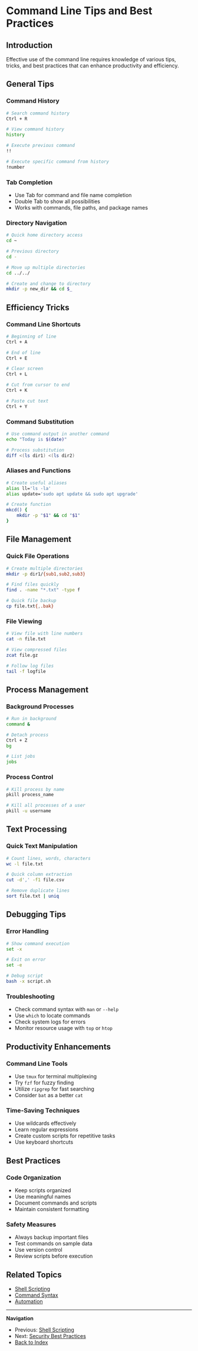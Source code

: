 # Command Line Tips and Best Practices

## Introduction
Effective use of the command line requires knowledge of various tips, tricks, and best practices that can enhance productivity and efficiency.

## General Tips

### Command History
```bash
# Search command history
Ctrl + R

# View command history
history

# Execute previous command
!!

# Execute specific command from history
!number
```

### Tab Completion
- Use Tab for command and file name completion
- Double Tab to show all possibilities
- Works with commands, file paths, and package names

### Directory Navigation
```bash
# Quick home directory access
cd ~

# Previous directory
cd -

# Move up multiple directories
cd ../../

# Create and change to directory
mkdir -p new_dir && cd $_
```

## Efficiency Tricks

### Command Line Shortcuts
```bash
# Beginning of line
Ctrl + A

# End of line
Ctrl + E

# Clear screen
Ctrl + L

# Cut from cursor to end
Ctrl + K

# Paste cut text
Ctrl + Y
```

### Command Substitution
```bash
# Use command output in another command
echo "Today is $(date)"

# Process substitution
diff <(ls dir1) <(ls dir2)
```

### Aliases and Functions
```bash
# Create useful aliases
alias ll='ls -la'
alias update='sudo apt update && sudo apt upgrade'

# Create function
mkcd() {
    mkdir -p "$1" && cd "$1"
}
```

## File Management

### Quick File Operations
```bash
# Create multiple directories
mkdir -p dir1/{sub1,sub2,sub3}

# Find files quickly
find . -name "*.txt" -type f

# Quick file backup
cp file.txt{,.bak}
```

### File Viewing
```bash
# View file with line numbers
cat -n file.txt

# View compressed files
zcat file.gz

# Follow log files
tail -f logfile
```

## Process Management

### Background Processes
```bash
# Run in background
command &

# Detach process
Ctrl + Z
bg

# List jobs
jobs
```

### Process Control
```bash
# Kill process by name
pkill process_name

# Kill all processes of a user
pkill -u username
```

## Text Processing

### Quick Text Manipulation
```bash
# Count lines, words, characters
wc -l file.txt

# Quick column extraction
cut -d',' -f1 file.csv

# Remove duplicate lines
sort file.txt | uniq
```

## Debugging Tips

### Error Handling
```bash
# Show command execution
set -x

# Exit on error
set -e

# Debug script
bash -x script.sh
```

### Troubleshooting
- Check command syntax with `man` or `--help`
- Use `which` to locate commands
- Check system logs for errors
- Monitor resource usage with `top` or `htop`

## Productivity Enhancements

### Command Line Tools
- Use `tmux` for terminal multiplexing
- Try `fzf` for fuzzy finding
- Utilize `ripgrep` for fast searching
- Consider `bat` as a better `cat`

### Time-Saving Techniques
- Use wildcards effectively
- Learn regular expressions
- Create custom scripts for repetitive tasks
- Use keyboard shortcuts

## Best Practices

### Code Organization
- Keep scripts organized
- Use meaningful names
- Document commands and scripts
- Maintain consistent formatting

### Safety Measures
- Always backup important files
- Test commands on sample data
- Use version control
- Review scripts before execution

## Related Topics
- [Shell Scripting](../os/linux/shell-scripting.md)
- [Command Syntax](../fundamentals/command-syntax.md)
- [Automation](./automation.md)

---

**Navigation**
- Previous: [Shell Scripting](../os/linux/shell-scripting.md)
- Next: [Security Best Practices](./security.md)
- [Back to Index](../index.md)